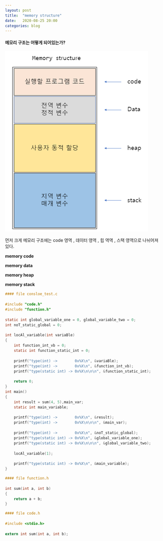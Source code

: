 ```yaml
---
layout: post
title:  "memory structure"
date:   2020-08-25 20:00
categories: blog
---
```


#### 메모리 구조는 어떻게 되어있는가?

![memory](/blog_img/memory_structure.png)

먼저 크게 메모리 구조에는 code 영역 , 데이터 영역 , 힙 역역 , 스택 영역으로 나뉘어져있다.

__memory code__

__memory data__

__memory heap__

__memory stack__

~~~objectivec
#### file consloe_test.c

#include "code.h"
#include "function.h"

static int global_variable_one = 0, global_variable_two = 0;
int noT_static_global = 0;

int locAl_variable(int variaBle) 
{
	int function_int_vb = 0;
	static int function_static_int = 0;

	printf("type(int) ->		0x%X\n", &variaBle);
	printf("type(int) ->		0x%X\n", &function_int_vb);
	printf("type(static int) ->	0x%X\n\n\n", &function_static_int);

	return 0;
}
int main()
{
	int result = sum(4, 5),main_var;
	static int main_variable;

	printf("type(int) ->		0x%X\n", &result);
	printf("type(int) ->		0x%X\n\n\n", &main_var);
	
	printf("type(int) ->		0x%X\n", &noT_static_global);
	printf("type(static int) ->	0x%X\n", &global_variable_one);
	printf("type(static int) ->	0x%X\n\n\n", &global_variable_two);

	locAl_variable(1);

	printf("type(static int) ->	0x%X\n", &main_variable);
}
~~~

~~~objectivec
#### file function.h

int sum(int a, int b)
{
	return a + b;
}
~~~

~~~objectivec
#### file code.h

#include <stdio.h>

extern int sum(int a, int b);

~~~
